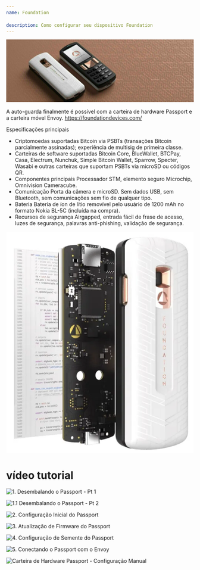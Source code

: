 ```yaml
---
name: Foundation

description: Como configurar seu dispositivo Foundation
---
```


![capa](assets/cover.jpeg)

A auto-guarda finalmente é possível com a carteira de hardware Passport e a carteira móvel Envoy. https://foundationdevices.com/

Especificações principais

- Criptomoedas suportadas Bitcoin via PSBTs (transações Bitcoin parcialmente assinadas); experiência de multisig de primeira classe.
- Carteiras de software suportadas Bitcoin Core, BlueWallet, BTCPay, Casa, Electrum, Nunchuk, Simple Bitcoin Wallet, Sparrow, Specter, Wasabi e outras carteiras que suportam PSBTs via microSD ou códigos QR.
- Componentes principais Processador STM, elemento seguro Microchip, Omnivision Cameracube.
- Comunicação Porta da câmera e microSD. Sem dados USB, sem Bluetooth, sem comunicações sem fio de qualquer tipo.
- Bateria Bateria de íon de lítio removível pelo usuário de 1200 mAh no formato Nokia BL-5C (incluída na compra).
- Recursos de segurança Airgapped, entrada fácil de frase de acesso, luzes de segurança, palavras anti-phishing, validação de segurança.

![dispositivo](assets/1.webp)

# vídeo tutorial

![1. Desembalando o Passport - Pt 1](https://youtu.be/rUGTWWUlCgU)

![1.1 Desembalando o Passport - Pt 2](https://youtu.be/IXj-s-7odFQ)

![2. Configuração Inicial do Passport](https://youtu.be/o4VxtDdcFUU)

![3. Atualização de Firmware do Passport](https://youtu.be/YZQF9ATUnHU)

![4. Configuração de Semente do Passport](https://youtu.be/3dmLeCnNGSI)

![5. Conectando o Passport com o Envoy](https://youtu.be/x-EERNXlvrc)

![Carteira de Hardware Passport - Configuração Manual](https://youtu.be/UKzMHsjJFYU)
